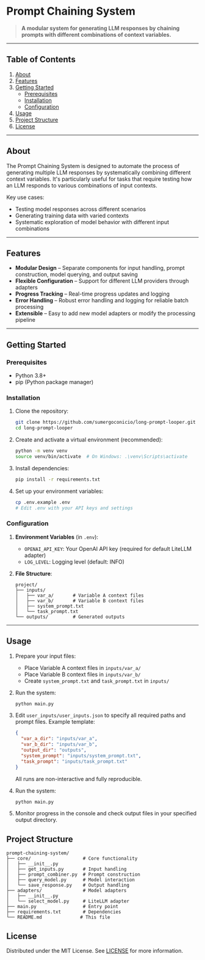 # Prompt Chaining System

> **A modular system for generating LLM responses by chaining prompts with different combinations of context variables.**

---

## Table of Contents

1. [About](#about)  
2. [Features](#features)  
3. [Getting Started](#getting-started)  
   - [Prerequisites](#prerequisites)  
   - [Installation](#installation)  
   - [Configuration](#configuration)  
4. [Usage](#usage)  
5. [Project Structure](#project-structure)
6. [License](#license)  

---

## About

The Prompt Chaining System is designed to automate the process of generating multiple LLM responses by systematically combining different context variables. It's particularly useful for tasks that require testing how an LLM responds to various combinations of input contexts.

Key use cases:
- Testing model responses across different scenarios
- Generating training data with varied contexts
- Systematic exploration of model behavior with different input combinations

---

## Features

- **Modular Design** – Separate components for input handling, prompt construction, model querying, and output saving
- **Flexible Configuration** – Support for different LLM providers through adapters
- **Progress Tracking** – Real-time progress updates and logging
- **Error Handling** – Robust error handling and logging for reliable batch processing
- **Extensible** – Easy to add new model adapters or modify the processing pipeline

---

## Getting Started

### Prerequisites

- Python 3.8+
- pip (Python package manager)

### Installation

1. Clone the repository:
   ```bash
   git clone https://github.com/sumergoconicio/long-prompt-looper.git
   cd long-prompt-looper
   ```

2. Create and activate a virtual environment (recommended):
   ```bash
   python -m venv venv
   source venv/bin/activate  # On Windows: .\venv\Scripts\activate
   ```

3. Install dependencies:
   ```bash
   pip install -r requirements.txt
   ```

4. Set up your environment variables:
   ```bash
   cp .env.example .env
   # Edit .env with your API keys and settings
   ```

### Configuration

1. **Environment Variables** (in `.env`):
   - `OPENAI_API_KEY`: Your OpenAI API key (required for default LiteLLM adapter)
   - `LOG_LEVEL`: Logging level (default: INFO)

2. **File Structure**:
   ```
   project/
   ├── inputs/
   │   ├── var_a/       # Variable A context files
   │   ├── var_b/       # Variable B context files
   │   ├── system_prompt.txt
   │   └── task_prompt.txt
   └── outputs/         # Generated outputs
   ```

---

## Usage

1. Prepare your input files:
   - Place Variable A context files in `inputs/var_a/`
   - Place Variable B context files in `inputs/var_b/`
   - Create `system_prompt.txt` and `task_prompt.txt` in `inputs/`

2. Run the system:
   ```bash
   python main.py
   ```

3. Edit `user_inputs/user_inputs.json` to specify all required paths and prompt files. Example template:
   ```json
   {
     "var_a_dir": "inputs/var_a",
     "var_b_dir": "inputs/var_b",
     "output_dir": "outputs",
     "system_prompt": "inputs/system_prompt.txt",
     "task_prompt": "inputs/task_prompt.txt"
   }
   ```
   All runs are non-interactive and fully reproducible.

4. Run the system:
   ```bash
   python main.py
   ```

5. Monitor progress in the console and check output files in your specified output directory.

## Project Structure

```
prompt-chaining-system/
├── core/                   # Core functionality
│   ├── __init__.py
│   ├── get_inputs.py       # Input handling
│   ├── prompt_combiner.py  # Prompt construction
│   ├── query_model.py      # Model interaction
│   └── save_response.py    # Output handling
├── adapters/               # Model adapters
│   ├── __init__.py
│   └── select_model.py     # LiteLLM adapter
├── main.py                 # Entry point
├── requirements.txt        # Dependencies
└── README.md              # This file
```

## License

Distributed under the MIT License. See [LICENSE](LICENSE) for more information.